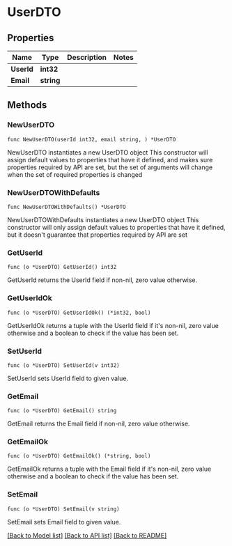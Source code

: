 # UserDTO

## Properties

Name | Type | Description | Notes
------------ | ------------- | ------------- | -------------
**UserId** | **int32** |  | 
**Email** | **string** |  | 

## Methods

### NewUserDTO

`func NewUserDTO(userId int32, email string, ) *UserDTO`

NewUserDTO instantiates a new UserDTO object
This constructor will assign default values to properties that have it defined,
and makes sure properties required by API are set, but the set of arguments
will change when the set of required properties is changed

### NewUserDTOWithDefaults

`func NewUserDTOWithDefaults() *UserDTO`

NewUserDTOWithDefaults instantiates a new UserDTO object
This constructor will only assign default values to properties that have it defined,
but it doesn't guarantee that properties required by API are set

### GetUserId

`func (o *UserDTO) GetUserId() int32`

GetUserId returns the UserId field if non-nil, zero value otherwise.

### GetUserIdOk

`func (o *UserDTO) GetUserIdOk() (*int32, bool)`

GetUserIdOk returns a tuple with the UserId field if it's non-nil, zero value otherwise
and a boolean to check if the value has been set.

### SetUserId

`func (o *UserDTO) SetUserId(v int32)`

SetUserId sets UserId field to given value.


### GetEmail

`func (o *UserDTO) GetEmail() string`

GetEmail returns the Email field if non-nil, zero value otherwise.

### GetEmailOk

`func (o *UserDTO) GetEmailOk() (*string, bool)`

GetEmailOk returns a tuple with the Email field if it's non-nil, zero value otherwise
and a boolean to check if the value has been set.

### SetEmail

`func (o *UserDTO) SetEmail(v string)`

SetEmail sets Email field to given value.



[[Back to Model list]](../README.md#documentation-for-models) [[Back to API list]](../README.md#documentation-for-api-endpoints) [[Back to README]](../README.md)


